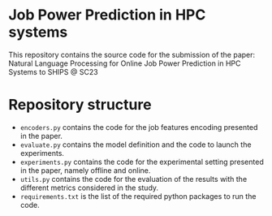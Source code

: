 # Job Power Prediction in HPC systems

This repository contains the source code for the submission of the paper: Natural Language Processing for Online Job Power Prediction in HPC Systems to SHIPS @ SC23

# Repository structure 

- `encoders.py` contains the code for the job features encoding presented in the paper.
- `evaluate.py` contains the model definition and the code to launch the experiments. 
- `experiments.py` contains the code for the experimental setting presented in the paper, namely offline and online. 
- `utils.py` contains the code for the evaluation of the results with the different metrics considered in the study.
- `requirements.txt` is the list of the required python packages to run the code.  

